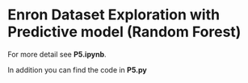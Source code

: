 # Enron Dataset Exploration with Predictive model (Random Forest)

For more detail see **P5.ipynb**.

In addition you can find the code in **P5.py**
